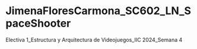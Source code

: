 # JimenaFloresCarmona_SC602_LN_SpaceShooter
Electiva 1_Estructura y Arquitectura de Videojuegos_IIC 2024_Semana 4
